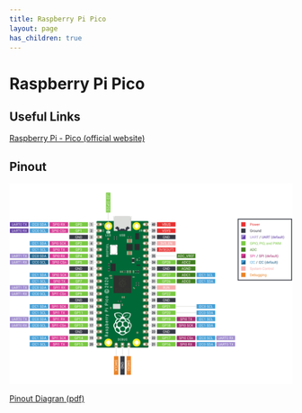 ```yaml
---
title: Raspberry Pi Pico
layout: page
has_children: true
---
```


# Raspberry Pi Pico

## Useful Links

[Raspberry Pi - Pico (official website)](https://www.raspberrypi.com/documentation/microcontrollers/raspberry-pi-pico.html)


## Pinout

![](./assets/pico-pinout.svg)

[Pinout Diagran (pdf)](./assets/Pico-R3-A4-Pinout.pdf)

